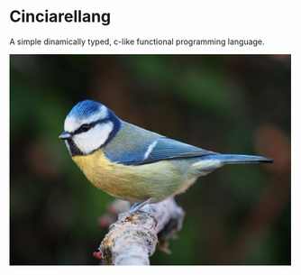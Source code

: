 # Cinciarellang

A simple dinamically typed, c-like functional programming language.


<img src="docs/res/cinciarella.jpg" width="500" />
